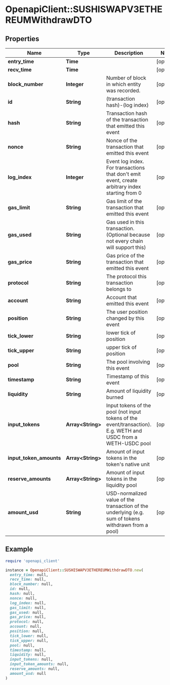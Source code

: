 # OpenapiClient::SUSHISWAPV3ETHEREUMWithdrawDTO

## Properties

| Name | Type | Description | Notes |
| ---- | ---- | ----------- | ----- |
| **entry_time** | **Time** |  | [optional] |
| **recv_time** | **Time** |  | [optional] |
| **block_number** | **Integer** | Number of block in which entity was recorded. | [optional] |
| **id** | **String** | (transaction hash)-(log index) | [optional] |
| **hash** | **String** | Transaction hash of the transaction that emitted this event | [optional] |
| **nonce** | **String** | Nonce of the transaction that emitted this event | [optional] |
| **log_index** | **Integer** | Event log index. For transactions that don&#39;t emit event, create arbitrary index starting from 0 | [optional] |
| **gas_limit** | **String** | Gas limit of the transaction that emitted this event | [optional] |
| **gas_used** | **String** | Gas used in this transaction. (Optional because not every chain will support this) | [optional] |
| **gas_price** | **String** | Gas price of the transaction that emitted this event | [optional] |
| **protocol** | **String** | The protocol this transaction belongs to | [optional] |
| **account** | **String** | Account that emitted this event | [optional] |
| **position** | **String** | The user position changed by this event | [optional] |
| **tick_lower** | **String** | lower tick of position | [optional] |
| **tick_upper** | **String** | upper tick of position | [optional] |
| **pool** | **String** | The pool involving this event | [optional] |
| **timestamp** | **String** | Timestamp of this event | [optional] |
| **liquidity** | **String** | Amount of liquidity burned | [optional] |
| **input_tokens** | **Array&lt;String&gt;** | Input tokens of the pool (not input tokens of the event/transaction). E.g. WETH and USDC from a WETH-USDC pool | [optional] |
| **input_token_amounts** | **Array&lt;String&gt;** | Amount of input tokens in the token&#39;s native unit | [optional] |
| **reserve_amounts** | **Array&lt;String&gt;** | Amount of input tokens in the liquidity pool | [optional] |
| **amount_usd** | **String** | USD-normalized value of the transaction of the underlying (e.g. sum of tokens withdrawn from a pool) | [optional] |

## Example

```ruby
require 'openapi_client'

instance = OpenapiClient::SUSHISWAPV3ETHEREUMWithdrawDTO.new(
  entry_time: null,
  recv_time: null,
  block_number: null,
  id: null,
  hash: null,
  nonce: null,
  log_index: null,
  gas_limit: null,
  gas_used: null,
  gas_price: null,
  protocol: null,
  account: null,
  position: null,
  tick_lower: null,
  tick_upper: null,
  pool: null,
  timestamp: null,
  liquidity: null,
  input_tokens: null,
  input_token_amounts: null,
  reserve_amounts: null,
  amount_usd: null
)
```

